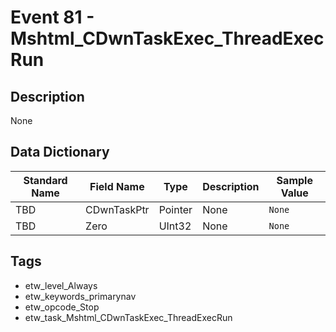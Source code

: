 # Event 81 - Mshtml_CDwnTaskExec_ThreadExecRun

## Description
None

## Data Dictionary
|Standard Name|Field Name|Type|Description|Sample Value|
|---|---|---|---|---|
|TBD|CDwnTaskPtr|Pointer|None|`None`|
|TBD|Zero|UInt32|None|`None`|

## Tags
* etw_level_Always
* etw_keywords_primarynav
* etw_opcode_Stop
* etw_task_Mshtml_CDwnTaskExec_ThreadExecRun